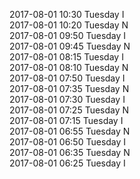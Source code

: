 2017-08-01 10:30 Tuesday  I  
2017-08-01 10:20 Tuesday  N  
2017-08-01 09:50 Tuesday  I  
2017-08-01 09:45 Tuesday  N  
2017-08-01 08:15 Tuesday  I  
2017-08-01 08:10 Tuesday  N  
2017-08-01 07:50 Tuesday  I  
2017-08-01 07:35 Tuesday  N  
2017-08-01 07:30 Tuesday  I  
2017-08-01 07:25 Tuesday  N  
2017-08-01 07:15 Tuesday  I  
2017-08-01 06:55 Tuesday  N  
2017-08-01 06:50 Tuesday  I  
2017-08-01 06:35 Tuesday  N  
2017-08-01 06:25 Tuesday  I  
